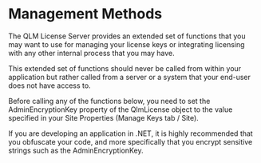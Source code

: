 # Management Methods

The QLM License Server provides an extended set of functions that you may want to use for managing your license keys or integrating licensing with any other internal process that you may have.

This extended set of functions should never be called from within your application but rather called from a server or a system that your end-user does not have access to.

Before calling any of the functions below, you need to set the AdminEncryptionKey property of the QlmLicense object to the value specified in your Site Properties (Manage Keys tab / Site).

If you are developing an application in .NET, it is highly recommended that you obfuscate your code, and more specifically that you encrypt sensitive strings such as the AdminEncryptionKey.
